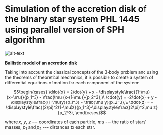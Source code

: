 # Simulation of the accretion disk of the binary star system PHL 1445 using parallel version of SPH algorithm

![alt-text](https://github.com/iliazhav/astro/blob/main/ezgif.com-crop.gif)

<b>Ballistic model of an accretion disk</b>

Taking into account the classical concepts of the 3-body problem and using the theorems of theoretical mechanics, it is possible to create a system of differential equations of motion for each component of the system:

```math
\begin{cases}
\ddot{x} = 2\dot{y} + x - \displaystyle\frac{(1-\mu)(x+\mu)}{p_1^3} - \frac{\mu (x-(1-\mu)}{p_2^3},\\
\ddot{y} = -2\dot{x} + y - \displaystyle\frac{(1-\mu)y}{p_1^3} - \frac{\mu y}{p_2^3},\\
\ddot{z} = -\displaystyle\frac{(2\pi)^2(1-\mu)z}{p_1^3}-\displaystyle\frac{(2\pi)^2\mu z}{p_2^3},
\end{cases}
```
where $`x`$, $`y`$, $`z`$ --- coordinates of each particle, $`mu`$ --- the ratio of stars' masses, $`p_1`$ and $`p_2`$ --- distances to each star.
